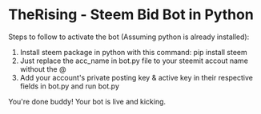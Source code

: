 # TheRising - Steem Bid Bot in Python

Steps to follow to activate the bot (Assuming python is already installed):
1) Install steem package in python with this command: pip install steem 
2) Just replace the acc_name in bot.py file to your steemit accout name without the @
3) Add your account's private posting key & active key in their respective fields in bot.py and run bot.py


You're done buddy! Your bot is live and kicking.
